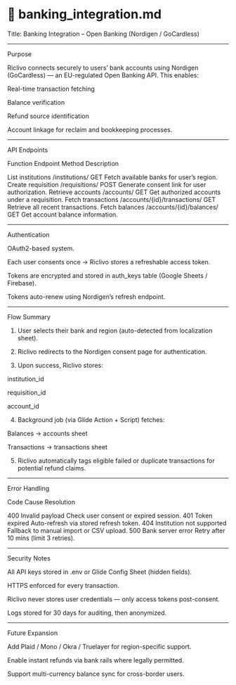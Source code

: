 
# 🏦 banking_integration.md

Title: Banking Integration – Open Banking (Nordigen / GoCardless)


---

Purpose

Riclivo connects securely to users’ bank accounts using Nordigen (GoCardless) — an EU-regulated Open Banking API.
This enables:

Real-time transaction fetching

Balance verification

Refund source identification

Account linkage for reclaim and bookkeeping processes.



---

API Endpoints

Function	Endpoint	Method	Description

List institutions	/institutions/	GET	Fetch available banks for user’s region.
Create requisition	/requisitions/	POST	Generate consent link for user authorization.
Retrieve accounts	/accounts/	GET	Get authorized accounts under a requisition.
Fetch transactions	/accounts/{id}/transactions/	GET	Retrieve all recent transactions.
Fetch balances	/accounts/{id}/balances/	GET	Get account balance information.



---

Authentication

OAuth2-based system.

Each user consents once → Riclivo stores a refreshable access token.

Tokens are encrypted and stored in auth_keys table (Google Sheets / Firebase).

Tokens auto-renew using Nordigen’s refresh endpoint.



---

Flow Summary

1. User selects their bank and region (auto-detected from localization sheet).


2. Riclivo redirects to the Nordigen consent page for authentication.


3. Upon success, Riclivo stores:

institution_id

requisition_id

account_id



4. Background job (via Glide Action + Script) fetches:

Balances → accounts sheet

Transactions → transactions sheet



5. Riclivo automatically tags eligible failed or duplicate transactions for potential refund claims.




---

Error Handling

Code	Cause	Resolution

400	Invalid payload	Check user consent or expired session.
401	Token expired	Auto-refresh via stored refresh token.
404	Institution not supported	Fallback to manual import or CSV upload.
500	Bank server error	Retry after 10 mins (limit 3 retries).



---

Security Notes

All API keys stored in .env or Glide Config Sheet (hidden fields).

HTTPS enforced for every transaction.

Riclivo never stores user credentials — only access tokens post-consent.

Logs stored for 30 days for auditing, then anonymized.



---

Future Expansion

Add Plaid / Mono / Okra / Truelayer for region-specific support.

Enable instant refunds via bank rails where legally permitted.

Support multi-currency balance sync for cross-border users.
